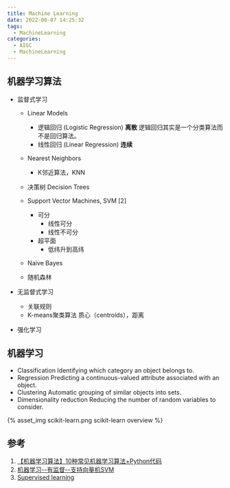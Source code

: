 ```yaml
---
title: Machine Learning
date: 2022-06-07 14:25:32
tags:
  - MachineLearning
categories:
  - AIGC
  - MachineLearning
---
```


<p></p>
<!-- more -->

## 机器学习算法
+ 监督式学习
  + Linear Models
    - 逻辑回归 (Logistic Regression) 
      **离散**
      逻辑回归其实是一个分类算法而不是回归算法。
    - 线性回归 (Linear Regression)
      **连续**  
    
  + Nearest Neighbors
    - K邻近算法，KNN
    
  + 决策树 Decision Trees
  
  + Support Vector Machines, SVM [2]
    + 可分 
      - 线性可分
      - 线性不可分
    + 超平面
      - 低纬升到高纬


  + Naive Bayes
  
  + 随机森林


+ 无监督式学习
  + 关联规则 
  + K-means聚类算法
    质心（centroids），距离
  
+ 强化学习

## 机器学习 
+ Classification
  Identifying which category an object belongs to.
+  Regression
  Predicting a continuous-valued attribute associated with an object.
+  Clustering
  Automatic grouping of similar objects into sets.  
+  Dimensionality reduction
  Reducing the number of random variables to consider.

{% asset_img   scikit-learn.png     scikit-learn overview  %}

## 参考
1. [【机器学习算法】10种常见机器学习算法+Python代码](https://zhuanlan.zhihu.com/p/479973669)
2. [机器学习--有监督--支持向量机SVM](https://www.jianshu.com/p/b8227eac1fa6)
3. [Supervised learning](https://scikit-learn.org/stable/supervised_learning.html)
